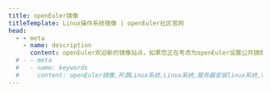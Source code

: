 ```yaml
---
title: openEuler镜像
titleTemplate: Linux操作系统镜像 | openEuler社区官网
head:
  - - meta
    - name: description
      content: openEuler欢迎新的镜像站点，如果您正在考虑为openEuler设置公共镜像站点，请遵循镜像指南，确保您的镜像与其他镜像站点一致。如有任何问题，请随时与我们联系。
  # - - meta
  #   - name: keywords
  #     content: openEuler镜像,开源Linux系统,Linux系统,服务器安装linux系统,linux服务器操作系统,开源服务器操作系统
---
```


<script setup lang="ts">
  import TheMirList from "~@/views/mirror/TheMirror.vue"
</script>

<TheMirList />
